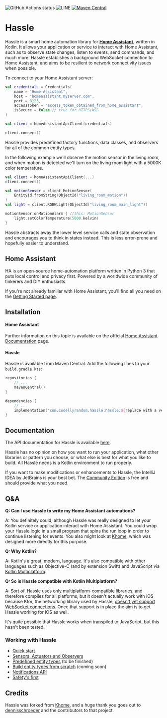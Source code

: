 
![GitHub Actions status](https://github.com/efirestone/hassle/workflows/Latest%20push/badge.svg)
![LINE](https://img.shields.io/badge/line--coverage-31%25-red.svg)
[![Maven Central](https://maven-badges.herokuapp.com/maven-central/com.codellyrandom.hassle/hassle/badge.svg)](https://maven-badges.herokuapp.com/maven-central/com.codellyrandom.hassle/hassle)

# Hassle

Hassle is a smart home automation library for [**Home Assistant**](https://www.home-assistant.io), written in Kotlin.
It allows your application or service to interact with Home Assistant, such as to observe state changes, listen to
events, send commands, and much more. Hassle establishes a background WebSocket connection to Home Assistant, and 
aims to be resilient to network connectivity issues when possible.

To connect to your Home Assistant server:

```kotlin
val credentials = Credentials(
    name = "Home Assistant",
    host = "homeassistant.myserver.com",
    port = 8123,
    accessToken = "access_token_obtained_from_home_assistant",
    isSecure = false // true for HTTPS/WSS
)

val client = homeAssistantApiClient(credentials)

client.connect()
```

Hassle provides predefined factory functions, data classes, and observers for all of the common entity types.

In the following example we'll observe the motion sensor in the living room, and when motion is detected we'll turn on
the living room light with a 5000K color temperature.

```kotlin
val client = homeAssistantApiClient(...)
client.connect()

val motionSensor = client.MotionSensor(
    EntityId.fromString(ObjectId("living_room_motion"))
)
val light = client.RGBWLight(ObjectId("living_room_main_light"))

motionSensor.onMotionAlarm { //this: MotionSensor
    light.setColorTemperature(5000.kelvin)
}
```

Hassle abstracts away the lower level service calls and state observation and encourages you to think in states
instead. This is less error-prone and hopefully easier to understand.

## Home Assistant
 
HA is an open-source home-automation platform written in Python 3 that puts local control and privacy first. Powered by
a worldwide community of tinkerers and DIY enthusiasts.

If you're not already familiar with Home Assistant, you'll find all you need on the
[Getting Started page](https://www.home-assistant.io/getting-started/).

## Installation

#### Home Assistant
Further information on this topic is available on the official
[Home Assistant Documentation](https://www.home-assistant.io/getting-started/) page.

#### Hassle
Hassle is available from Maven Central. Add the following lines to your `build.gradle.kts`:

```kotlin
repositories {
    // ...
    mavenCentral()
}
```
```kotlin
dependencies {
    // ...
    implementation("com.codellyrandom.hassle:hassle:${replace with a version}")
}
```

## Documentation

The API documentation for Hassle is available [here](https://efirestone.github.io/hassle/).

Hassle has no opinion on how you want to run your application, what other libraries or pattern you choose, or what
else is best for what you like to build. All Hassle needs is a Kotlin environment to run properly.

If you want to make modifications or enhancements to Hassle, the IntelliJ IDEA by JetBrains is your best bet. The
[Community Edition](http://www.jetbrains.com/idea/download/index.html) is free and should provide what you need.

## Q&A

**Q: Can I use Hassle to write my Home Assistant automations?**

A: You definitely could, although Hassle was really designed to let your Kotlin service or application interact with
Home Assistant. You could wrap your Hassle logic in a small program that spins the run loop in order to continue 
listening for events. You also might look at [Khome](https://github.com/dennisschroeder/khome), which was designed more 
directly for this purpose.

**Q: Why Kotlin?**

A: Kotlin's a great, modern, language. It's also compatible with other languages such as Objective-C (and by extension
Swift) and JavaScript via [Kotlin Multiplatform](https://kotlinlang.org/docs/multiplatform.html).

**Q: So is Hassle compatible with Kotlin Multiplatform?**

A: Sort of. Hassle uses only multiplatform-compatible libraries, and therefore compiles for all platforms, but it 
doesn't actually work with iOS because Ktor, the networking library used by Hassle, [doesn't yet support WebSocket
connections](https://github.com/ktorio/ktor/issues/1894). Once that support is in place the aim is to get Hassle
working for iOS as well.

It's quite possible that Hassle works when transpiled to JavaScript, but this hasn't been tested.

### Working with Hassle
- [Quick start](docs/Quickstart.md)
- [Sensors, Actuators and Observers](docs/SensorsAndActuators.md)
- [Predefined entity types](docs/PredefinedEntityTypes.md) (to be finished)
- [Build entity types from scratch](docs/BuildEntitiesFromScratch.md) (coming soon)
- [Notifications API](docs/NotificationApi.md)
- [Safety's first](docs/SafetyFirst.md)


## Credits
Hassle was forked from [Khome](https://github.com/dennisschroeder/khome), and a huge thank you goes out to 
[dennisschroeder](https://github.com/dennisschroeder) and the contributors to that project.   
